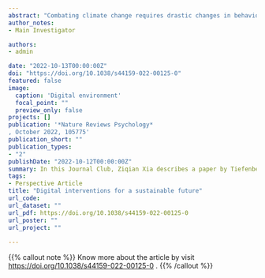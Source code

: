 ```yaml
---
abstract: "Combating climate change requires drastic changes in behaviour at both the individual and societal levels. Evidence from behavioural science provides a powerful toolkit for making such changes happen. For example, manipulating how choices are presented can ‘nudge’ people to choose more energy-efficient options, and providing feedback on energy use can prompt people to adjust their behaviour accordingly"
author_notes:
- Main Investigator

authors:
- admin

date: "2022-10-13T00:00:00Z"
doi: "https://doi.org/10.1038/s44159-022-00125-0"
featured: false
image:
  caption: 'Digital environment'
  focal_point: ""
  preview_only: false
projects: []
publication: '*Nature Reviews Psychology*
, October 2022, 105775'
publication_short: ""
publication_types:
- "2"
publishDate: "2022-10-12T00:00:00Z"
summary: In this Journal Club, Ziqian Xia describes a paper by Tiefenbeck and colleagues that showed how the digital transformation can be leveraged to enhance behavioural interventions."
tags:
- Perspective Article
title: "Digital interventions for a sustainable future"
url_code: 
url_dataset: ""
url_pdf: https://doi.org/10.1038/s44159-022-00125-0
url_poster: ""
url_project: ""
 
---
```


{{% callout note %}}
Know more about the article by visit https://doi.org/10.1038/s44159-022-00125-0 .
{{% /callout %}}



